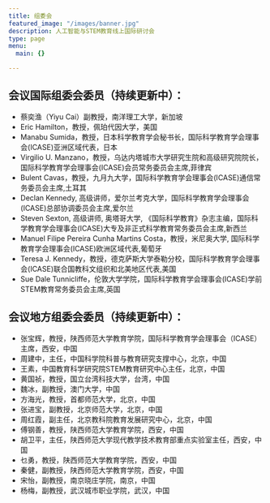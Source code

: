 ```yaml
---
title: 组委会
featured_image: "/images/banner.jpg"
description: 人工智能与STEM教育线上国际研讨会
type: page
menu:
  main: {}

---
```


## 会议国际组委会委员（持续更新中）：

- 蔡奕渔（Yiyu Cai）副教授，南洋理工大学，新加坡
- Eric Hamilton，教授，佩珀代因大学，美国
- Manabu Sumida，教授，日本科学教育学会秘书长，国际科学教育学会理事会(ICASE)亚洲区域代表，日本
- Virgilio U. Manzano，教授，乌达内塔城市大学研究生院和高级研究院院长，国际科学教育学会理事会(ICASE)会员常务委员会主席,菲律宾
- Bulent Cavas，教授，九月九大学，国际科学教育学会理事会(ICASE)通信常务委员会主席,土耳其
- Declan Kennedy, 高级讲师，爱尔兰考克大学，国际科学教育学会理事会(ICASE)总部协调委员会主席,爱尔兰
- Steven Sexton, 高级讲师, 奥塔哥大学, 《国际科学教育》杂志主编，国际科学教育学会理事会(ICASE)大专及非正式科学教育常务委员会主席,新西兰
- Manuel Filipe Pereira Cunha Martins Costa，教授，米尼奥大学, 国际科学教育学会理事会(ICASE)欧洲区域代表,葡萄牙
- Teresa J. Kennedy，教授，德克萨斯大学泰勒分校，国际科学教育学会理事会(ICASE)联合国教科文组织和北美地区代表,美国
- Sue Dale Tunnicliffe，伦敦大学学院，国际科学教育学会理事会(ICASE)学前STEM教育常务委员会主席,英国

## 会议地方组委会委员（持续更新中）：
 
- 张宝辉，教授，陕西师范大学教育学院，国际科学教育学会理事会（ICASE）主席，西安，中国
- 周建中，主任，中国科学院科普与教育研究支撑中心，北京，中国
- 王素，中国教育科学研究院STEM教育研究中心主任，北京，中国
- 黄国祯，教授，国立台湾科技大学，台湾，中国
- 魏冰，副教授，澳门大学，中国
- 方海光，教授，首都师范大学，北京，中国
- 张进宝，副教授，北京师范大学，北京，中国
- 周红霞，副主任，北京教科院教育发展研究中心，北京，中国
- 傅钢善，教授，陕西师范大学教育学院，西安，中国
- 胡卫平，主任，陕西师范大学现代教学技术教育部重点实验室主任，西安，中国
- 乜勇，教授，陕西师范大学教育学院，西安，中国
- 秦健，副教授，陕西师范大学教育学院，西安，中国
- 宋怡，副教授，南京晓庄学院，南京，中国
- 杨梅，副教授，武汉城市职业学院，武汉，中国
